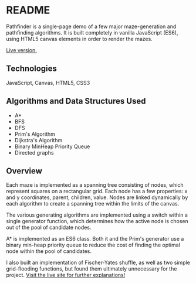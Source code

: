 # README

Pathfinder is a single-page demo of a few major maze-generation and pathfinding algorithms.  It is built completely in vanilla JavaScript (ES6), using HTML5 canvas elements in order to render the mazes.

[Live version.](https://emmilco.github.io/path_finder/)

## Technologies

JavaScript, Canvas, HTML5, CSS3

## Algorithms and Data Structures Used

- A*
- BFS
- DFS
- Prim's Algorithm
- Dijkstra's Algorithm
- Binary MinHeap Priority Queue
- Directed graphs

## Overview

Each maze is implemented as a spanning tree consisting of nodes, which represent squares on a rectangular grid.  Each node has a few properties: x and y coordinates, parent, children, value.  Nodes are linked dynamically by each algorithm to create a spanning tree within the limits of the canvas.  

The various generating algorithms are implemented using a switch within a single generator function, which determines how the active node is chosen out of the pool of candidate nodes.

A\* is implemented as an ES6 class.  Both it and the Prim's generator use a binary min-heap priority queue to reduce the cost of finding the optimal node within the pool of candidates.  

I also built an implementation of Fischer-Yates shuffle, as well as two simple grid-flooding functions, but found them ultimately unnecessary for the project.  [Visit the live site for further explanations!](https://emmilco.github.io/path_finder/)
